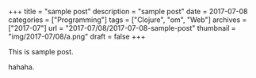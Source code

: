 +++
title = "sample post"
description = "sample post"
date = 2017-07-08
categories = ["Programming"]
tags = ["Clojure", "om", "Web"]
archives = ["2017-07"]
url = "2017-07/08/2017-07-08-sample-post"
thumbnail = "img/2017-07/08/a.png"
draft = false
+++

This is sample post.

<!--more-->

hahaha.

